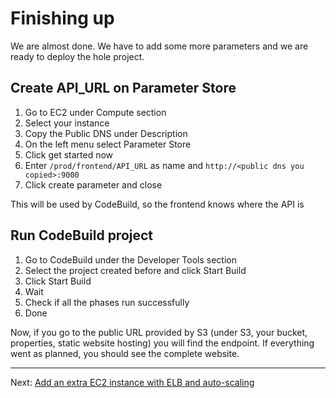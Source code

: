 # Finishing up

We are almost done. We have to add some more parameters and we are ready to deploy the hole project.

## Create API_URL on Parameter Store
1. Go to EC2 under Compute section
2. Select your instance
3. Copy the Public DNS under Description
4. On the left menu select Parameter Store
5. Click get started now
6. Enter  `/prod/frontend/API_URL` as name and `http://<public dns you copied>:9000`
7. Click create parameter and close

This will be used by CodeBuild, so the frontend knows where the API is


## Run CodeBuild project
1. Go to CodeBuild under the Developer Tools section
2. Select the project created before and click Start Build
3. Click Start Build
4. Wait
5. Check if all the phases run successfully
6. Done

Now, if you go to the public URL provided by S3 (under S3, your bucket, properties, static website hosting) you will find the endpoint. If everything went as planned, you should see the complete website.

---
Next: [Add an extra EC2 instance with ELB and auto-scaling](/workshop/elb-auto-scaling-group/introduction.md)
